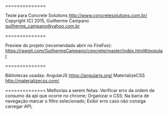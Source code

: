
==============

Teste para Concrete Solutions http://www.concretesolutions.com.br/
Copyright (C) 2015, Guilherme Campano <guilherme_campano@yahoo.com.br>

==============

Preview do projeto (recomendado abrir no FireFox):
https://rawgit.com/GuilhermeCampano/concrete/master/index.html#/popular

==============

Bibliotecas usadas:
AngularJS https://angularjs.org/
MaterializeCSS http://materializecss.com/

==============
Melhorias a serem feitas:
Verificar erro da ordem de consumo da api que ocorre no chrome;
Organizar o CSS;
Na barra de navegação marcar o filtro selecionado;
Exibir erro caso não consiga carregar API;
